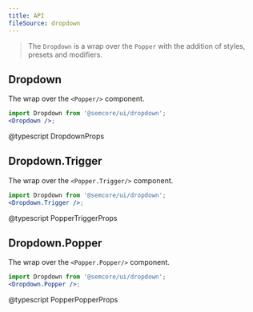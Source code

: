 ```yaml
---
title: API
fileSource: dropdown
---
```


> The `Dropdown` is a wrap over the `Popper` with the addition of styles, presets and modifiers.

## Dropdown

The wrap over the `<Popper/>` component.

```jsx
import Dropdown from '@semcore/ui/dropdown';
<Dropdown />;
```

@typescript DropdownProps

## Dropdown.Trigger

The wrap over the `<Popper.Trigger/>` component.

```jsx
import Dropdown from '@semcore/ui/dropdown';
<Dropdown.Trigger />;
```

@typescript PopperTriggerProps

## Dropdown.Popper

The wrap over the `<Popper.Popper/>` component.

```jsx
import Dropdown from '@semcore/ui/dropdown';
<Dropdown.Popper />;
```

@typescript PopperPopperProps

